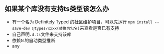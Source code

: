 ## 如果某个库没有支持ts类型该怎么办

- 有一个名为 Definitely Typed 的社区维护项目，可以先运行 `npm install --save-dev @types/xxxx(替换为包名)`来查看是否已有支持
- 自己声明`.d.ts`文件来支持该库
- 依赖ts的自动类型推断
- any